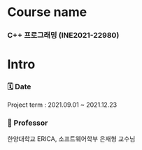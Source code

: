 # Course name
### C++ 프로그래밍 (INE2021-22980)

# Intro 
### 🗓️ Date 
Project term : 2021.09.01 ~ 2021.12.23 </br>
### 👨 Professor 
  한양대학교 ERICA, 소프트웨어학부 은재형 교수님 
